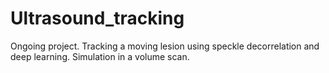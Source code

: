 # Ultrasound_tracking
Ongoing project.
Tracking a moving lesion using speckle decorrelation and deep learning. Simulation in a volume scan.

